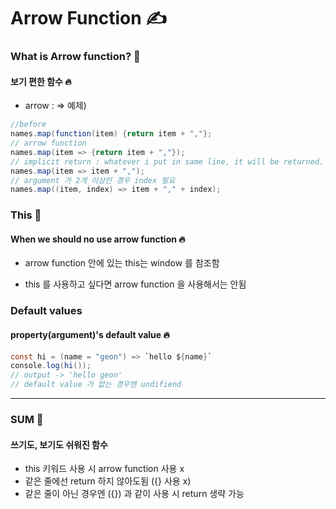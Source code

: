 Arrow Function ✍️
=============

### What is Arrow function? 💬
#### 보기 편한 함수 🔥
+ arrow : =>
예제)
```java
//before
names.map(function(item) {return item + ","};
// arrow function
names.map(item => {return item + ","});
// implicit return : whatever i put in same line, it will be returned.
names.map(item => item + ",");
// argument 가 2개 이상인 경우 index 필요
names.map((item, index) => item + "," + index);
```

### This 💬
#### When we should no use arrow function 🔥
+ arrow function 안에 있는 this는 window 를 참조함   
- this 를 사용하고 싶다면 arrow function 을 사용해서는 안됨

### Default values
#### property(argument)'s default value  🔥
```java
const hi = (name = "geon") => `hello ${name}`
console.log(hi());
// output -> 'hello geon'
// default value 가 없는 경우엔 undifiend
```
 

 <hr/>
 
 
 ### SUM 🤝
#### 쓰기도, 보기도 쉬워진 함수
+ this 키워드 사용 시 arrow function 사용 x
+ 같은 줄에선 return 하지 않아도됨 ({} 사용 x)
+ 같은 줄이 아닌 경우엔 ({}) 과 같이 사용 시 return 생략 가능
 
